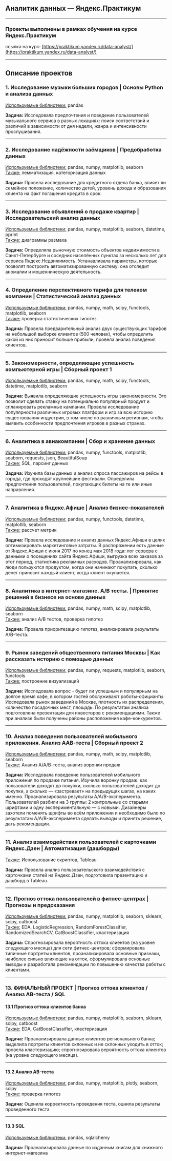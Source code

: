 ## Аналитик данных — Яндекс.Практикум  
_________________

### Проекты выполнены в рамках обучения на курсе Яндекс.Практикум  

ссылка на курс: [https://praktikum.yandex.ru/data-analyst/](https://praktikum.yandex.ru/data-analyst/)  

---  

## Описание проектов  

### 1. Исследование музыки больших городов | **Основы Python и анализа данных**  
<ins>Используемые библиотеки:</ins> pandas

<b>Задача:</b> Исследовала предпочтения и поведение пользователей музыкального сервиса в разных локациях: поиск соответствий и различий в зависимости от дня недели, жанра и интенсивности прослушивания.  

---

### 2. Исследование надёжности заёмщиков | **Предобработка данных**  
<ins>Используемые библиотеки:</ins> pandas, numpy, matplotlib, seaborn  
<ins>Также:</ins> лемматизация, категоризация данных

<b>Задача:</b> Провела исследование для кредитного отдела банка, влияет ли семейное положение, количество детей, уровень дохода и образования клиента на факт погашения кредита в срок.  

---

### 3. Исследование объявлений о продаже квартир | **Исследовательский анализ данных**  
<ins>Используемые библиотеки:</ins> pandas, numpy, matplotlib, seaborn, datetime, pprint    
<ins>Также:</ins> диаграммы размаха

<b>Задача:</b> Определяла рыночную стоимость объектов недвижимости в Санкт-Петербурге и соседних населённых пунктах за несколько лет для сервиса Яндекс.Недвижимость. Устанавливала параметры, которые позволят построить автоматизированную систему: она отследит аномалии и мошенническую деятельность.   

---

### 4. Определение перспективного тарифа для телеком компании | **Статистический анализ данных**  
<ins>Используемые библиотеки:</ins> pandas, numpy, math, scipy, functools, matplotlib, seaborn  
<ins>Также:</ins> проверка статистических гипотез

<b>Задача:</b> Провела предварительный анализ двух существующих тарифов на небольшой выборке клиентов (500 человек), чтобы определить какой из них приносит больше прибыли, провела анализ поведения клиентов.  

---

### 5. Закономерности, определяющие успешность компьютерной игры | **Сборный проект 1**  
<ins>Используемые библиотеки:</ins> pandas, numpy, math, scipy, functools, datetime, matplotlib, seaborn

<b>Задача:</b> Выявила определяющие успешность игры закономерности. Это позволит сделать ставку на потенциально популярный продукт и спланировать рекламные кампании. Провела исследование популярности различных игровых платформ и игр за всю историю существования индустрии, в том числе по различным регионам, чтобы выявить особенности предпочтения игроков в разных странах.  

---

### 6. Аналитика в авиакомпании | **Сбор и хранение данных**  
<ins>Используемые библиотеки:</ins> pandas, numpy, functools, matplotlib, seaborn, requests, json, BeautifulSoup   
<ins>Также:</ins> SQL, парсинг данных    

<b>Задача:</b> Изучила базы данных и анализ спроса пассажиров на рейсы в города, где проходят крупнейшие фестивали. Определила предпочтения пользователей, покупающих билеты на те или иные направления.  

---

### 7. Аналитика в Яндекс.Афише | **Анализ бизнес-показателей**  
<ins>Используемые библиотеки:</ins> pandas, numpy, functools, datetime, matplotlib, seaborn  
<ins>Также:</ins> рассчет метрик

<b>Задача:</b> Провела исследование и анализ данных Яндекс.Афиши в целях оптимизировать маркетинговые затраты. В распоряжении есть данные от Яндекс.Афиши с июня 2017 по конец мая 2018 года: лог сервера с данными о посещениях сайта Яндекс.Афиши, выгрузка всех заказов за этот период, статистика рекламных расходов. Проанализировала, как люди пользуются продуктом, когда они начинают покупать, сколько денег приносит каждый клиент, когда клиент окупается.  

---

### 8. Аналитика в интернет-магазине. A/B тесты. | **Принятие решений в бизнесе на основе данных**  
<ins>Используемые библиотеки:</ins> pandas, numpy, math, scipy, matplotlib, seaborn    
<ins>Также:</ins> анализ A/B тестов, проверка гипотез  

<b>Задача:</b> Провела приоритезацию гипотез, анализировала результаты A/B-теста.  

---

### 9. Рынок заведений общественного питания Москвы | **Как рассказать историю с помощью данных**  
<ins>Используемые библиотеки:</ins> pandas, numpy, requests, matplotlib, seaborn, functools  
<ins>Также:</ins> построение визуализаций  

<b>Задача:</b> Исследовала вопрос - будет ли успешным и популярным на долгое время кафе, в котором гостей обслуживают роботы-официанты. Исследовала рынок заведений в Москве, плотность их распределения, количество посадочных мест, площадь. По результатам анализа подготовлена презентация для инвесторов с рекомендациями. Также при анализе были получены районы расположения кафе-конкурентов.  

---

### 10. Анализ поведения пользователей мобильного приложения. Анализ ААВ-теста | **Сборный проект 2**    
<ins>Используемые библиотеки:</ins> pandas, numpy, math, scipy, matplotlib, seaborn  
<ins>Также:</ins> Анализ А/А/В-теста, анализ воронки продаж  

<b>Задача:</b> Исследовала поведение пользователей мобильного приложения по продаже питания. Изучила воронку продаж: как пользователи доходят до покупки, сколько пользователей доходит до покупки, а сколько — «застревает» на предыдущих шагах, на каких именно. Проанализировала результаты A/A/B-эксперимента.  Пользователей разбили на 3 группы: 2 контрольные со старыми шрифтами и одну экспериментальную — с новыми.  Дизайнеры захотели поменять шрифты во всём приложении и необходимо было по результатам  A/A/B-эксперимента сделать выводы и принять решение, дать рекомендации.  

---

### 11. Анализ взаимодействия пользователей с карточками Яндекс.Дзен | **Автоматизация (дашборды)**  
 <ins>Также:</ins> Использование скриптов, Tableau  

 <b>Задача:</b> Провела анализ пользовательского взаимодействия с карточками статей на Яндекс.Дзен, подготовила презентацию и дашборд в Tableau.  
 
 ---    
 
 ### 12. Прогноз оттока пользователей в фитнес-центрах | **Прогнозы и предсказания**  
 <ins>Используемые библиотеки:</ins> pandas, numpy, matplotlib, seaborn, sklearn, scipy, catboost  
 <ins>Также:</ins> EDA, LogisticRegression, RandomForestClassifier, RandomizedSearchCV, CatBoostClassifier, кластеризация  
 
 <b>Задача:</b> Спрогнозировала вероятность оттока клиентов (на уровне следующего месяца) для сети фитнес-центров; сформировала типичные портреты клиентов, проанализировала основные признаки, наиболее сильно влияющие на отток, сформулировала основные выводы и разработала рекомендации по повышению качества работы с клиентами.    
 
 ---    
 
 ### 13. ФИНАЛЬНЫЙ ПРОЕКТ | **Прогноз оттока клиентов / Анализ AB-теста / SQL**  
 
 #### 13.1 **Прогноз оттока клиентов банка**
 <ins>Используемые библиотеки:</ins> pandas, numpy, matplotlib, seaborn, sklearn, scipy, catboost   
 <ins>Также:</ins> EDA, CatBoostClassifier, кластеризация  

 <b>Задача:</b> Проанализировала данные клиентов регионального банка; выделила портреты клиентов склонных и не склонных уходить в отток; провела кластеризацию; спрогнозировала вероятность оттока клиентов (на уровне следующего месяца).  
 
 ---  
 
 #### 13.2 **Анализ АB-теста**
<ins>Используемые библиотеки:</ins> pandas, numpy, matplotlib, plotly, seaborn, scipy    
<ins>Также:</ins> проверка гипотез  
  
<b>Задача:</b> Оценила корректность проведения теста, оцнила результаты проведенного теста  

---  

#### 13.3 **SQL**  
<ins>Используемые библиотеки:</ins> pandas, sqlalchemy  

<b>Задача:</b> Проанализировала данные по изданным книгам для книжного интернет-магазина
 
